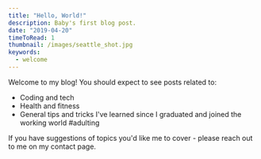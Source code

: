 ```yaml
---
title: "Hello, World!"
description: Baby's first blog post.
date: "2019-04-20"
timeToRead: 1
thumbnail: /images/seattle_shot.jpg
keywords:
  - welcome
---
```


Welcome to my blog! You should expect to see posts related to:

- Coding and tech
- Health and fitness
- General tips and tricks I've learned since I graduated and joined the working world #adulting

If you have suggestions of topics you'd like me to cover - please reach out to me on my contact page.
